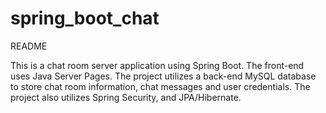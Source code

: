 # spring_boot_chat

README

This is a chat room server application using Spring Boot. The front-end uses Java Server Pages. The project utilizes a back-end MySQL database to store chat room information, chat messages and user credentials. The project also utilizes Spring Security, and JPA/Hibernate.

